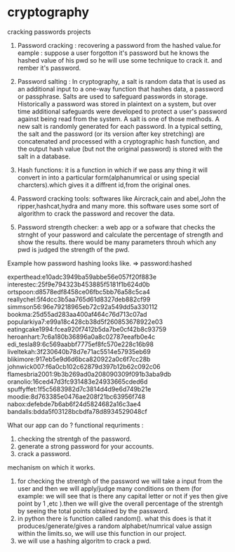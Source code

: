 # cryptography
cracking passwords projects
1. Password cracking : 
   recovering a password from the hashed value.for eample : suppose a user forgotton it's password but he knows the hashed value of his pwd so he will use some technique to crack it.
   and rember it's password.

2. Password salting :
   In cryptography, a salt is random data that is used as an additional input to a one-way function that hashes data, a password or passphrase. Salts are used to safeguard passwords in 
   storage. Historically a password was stored in plaintext on a system, but over time additional safeguards were developed to protect a user's password against being read from the system.
   A salt is one of those methods.
   A new salt is randomly generated for each password. In a typical setting, the salt and the password (or its version after key stretching) are concatenated and processed with a 
   cryptographic hash function, and the output hash value (but not the original password) is stored with the salt in a database. 

3. Hash functions:
   it is a function in which if we pass any thing it will convert in into a particular form(alphanumrical or using special charcters).which gives it a diffrent id,from the original ones.

4. Password cracking tools:
   softwares like Aircrack,cain and abel,John the ripper,hashcat,hydra and many more.
   this software uses some sort of algorithm to crack the password and recover the data.
5. Password strength checker:
   a web app or a sofware that checks the strnght of your password and calculate the percentage of strength and show the results.
   there would be many parameters throuh which any pwd is judged the strength of the pwd.
   
Example how password hashing looks like.
=>
password:hashed


experthead:e10adc3949ba59abbe56e057f20f883e
interestec:25f9e794323b453885f5181f1b624d0b
ortspoon:d8578edf8458ce06fbc5bb76a58c5ca4
reallychel:5f4dcc3b5aa765d61d8327deb882cf99
simmson56:96e79218965eb72c92a549dd5a330112
bookma:25d55ad283aa400af464c76d713c07ad
popularkiya7:e99a18c428cb38d5f260853678922e03
eatingcake1994:fcea920f7412b5da7be0cf42b8c93759
heroanhart:7c6a180b36896a0a8c02787eeafb0e4c
edi_tesla89:6c569aabbf7775ef8fc570e228c16b98
liveltekah:3f230640b78d7e71ac5514e57935eb69
blikimore:917eb5e9d6d6bca820922a0c6f7cc28b
johnwick007:f6a0cb102c62879d397b12b62c092c06
flamesbria2001:9b3b269ad0a208090309f091b3aba9db
oranolio:16ced47d3fc931483e24933665cded6d
spuffyffet:1f5c5683982d7c3814d4d9e6d749b21e
moodie:8d763385e0476ae208f21bc63956f748
nabox:defebde7b6ab6f24d5824682a16c3ae4
bandalls:bdda5f03128bcbdfa78d8934529048cf
 


What our app can do ? 
functional requriments :
1. checking the strentgh of the password.
2. generate a strong password for your accounts.
3. crack a password.

mechanism on which it works.
1. for checking the strentgh of the password we will take a input from the user and then we will apply/judge many conditions on them (for example: we will see that is there any    capital letter or not if yes then give point by 1 ,etc ).then we will give the overall percentage of the strentgh by seeing the total points obtained by the password.
2. in python there is function called random(). what this does is that it produces/generate/gives a random alphabet/numrical value assign within the limits.so, we will use this    function in our project.
3. we will use a hashing algoritm to crack a pwd.
